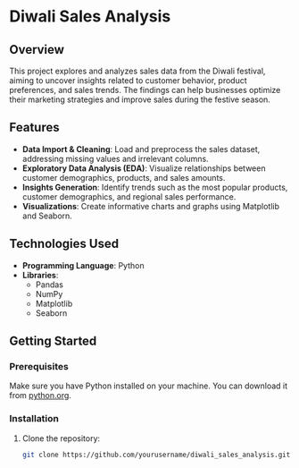 # Diwali Sales Analysis

## Overview

This project explores and analyzes sales data from the Diwali festival, aiming to uncover insights related to customer behavior, product preferences, and sales trends. The findings can help businesses optimize their marketing strategies and improve sales during the festive season.

## Features

- **Data Import & Cleaning**: Load and preprocess the sales dataset, addressing missing values and irrelevant columns.
- **Exploratory Data Analysis (EDA)**: Visualize relationships between customer demographics, products, and sales amounts.
- **Insights Generation**: Identify trends such as the most popular products, customer demographics, and regional sales performance.
- **Visualizations**: Create informative charts and graphs using Matplotlib and Seaborn.

## Technologies Used

- **Programming Language**: Python
- **Libraries**: 
  - Pandas
  - NumPy
  - Matplotlib
  - Seaborn

## Getting Started

### Prerequisites

Make sure you have Python installed on your machine. You can download it from [python.org](https://www.python.org/).

### Installation

1. Clone the repository:
   ```bash
   git clone https://github.com/yourusername/diwali_sales_analysis.git
